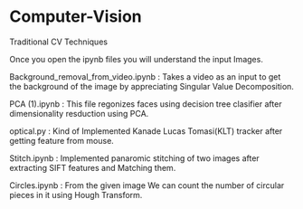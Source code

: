 # Computer-Vision
Traditional CV Techniques

Once you open the ipynb files you will understand the input Images.

Background_removal_from_video.ipynb : Takes a video as an input to get the background of the image by appreciating Singular Value Decomposition.

PCA (1).ipynb : This file regonizes faces using decision tree clasifier after dimensionality resduction using PCA.

optical.py : Kind of Implemented Kanade Lucas Tomasi(KLT) tracker after getting feature from mouse.

Stitch.ipynb : Implemented panaromic stitching of two images after extracting SIFT features and Matching them.

Circles.ipynb : From the given image We can count the number of circular pieces in it using Hough Transform.  
